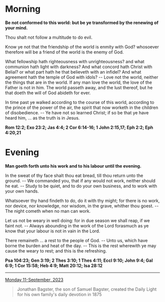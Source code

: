 # Morning

**Be not conformed to this world: but be ye transformed by the renewing of your mind.**
 
Thou shalt not follow a multitude to do evil.
 
Know ye not that the friendship of the world is enmity with God? whosoever therefore will be a friend of the world is the enemy of God.
 
What fellowship hath righteousness with unrighteousness? and what communion hath light with darkness? And what concord hath Christ with Belial? or what part hath he that believeth with an infidel? And what agreement hath the temple of God with idols? -- Love not the world, neither the things that are in the world. If any man love the world, the love of the Father is not in him. The world passeth away, and the lust thereof, but he that doeth the will of God abideth for ever.
 
In time past ye walked according to the course of this world, according to the prince of the power of the air, the spirit that now worketh in the children of disobedience. -- Ye have not so learned Christ; if so be that ye have heard him, ... as the truth is in Jesus.  

**Rom 12:2; Exo 23:2; Jas 4:4; 2 Cor 6:14-16; 1 John 2:15,17; Eph 2:2; Eph 4:20,21**

# Evening

**Man goeth forth unto his work and to his labour until the evening.**
 
In the sweat of thy face shalt thou eat bread, till thou return unto the ground. -- We commanded you, that if any would not work, neither should he eat. -- Study to be quiet, and to do your own business, and to work with your own hands.
 
Whatsoever thy hand findeth to do, do it with thy might; for there is no work, nor device, nor knowledge, nor wisdom, in the grave, whither thou goest. -- The night cometh when no man can work.
 
Let us not be weary in well doing: for in due season we shall reap, if we faint not. -- Always abounding in the work of the Lord forasmuch as ye know that your labour is not in vain in the Lord.
 
There remaineth ... a rest to the people of God. -- Unto us, which have borne the burden and heat of the day. -- This is the rest wherewith ye may cause the weary to rest; and this is the refreshing.  

**Psa 104:23; Gen 3:19; 2 Thes 3:10; 1 Thes 4:11; Eccl 9:10; John 9:4; Gal 6:9; 1 Cor 15:58; Heb 4:9; Matt 20:12; Isa 28:12**

---

[Monday 11-September, 2023](https://t.me/s/daily_light)

> Jonathan Bagster, the son of Samuel Bagster, created the Daily Light for his own family's daily devotion in 1875

